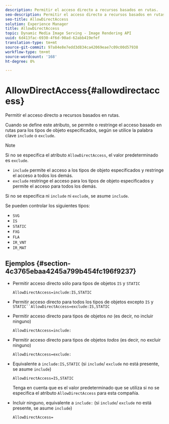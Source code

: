 ```yaml
---
description: Permitir el acceso directo a recursos basados en rutas.
seo-description: Permitir el acceso directo a recursos basados en rutas.
seo-title: AllowDirectAccess
solution: Experience Manager
title: AllowDirectAccess
topic: Dynamic Media Image Serving - Image Rendering API
uuid: 6d413fac-6930-4f6d-90ad-62abb419efef
translation-type: tm+mt
source-git-commit: 97a84e8e7edd3d834ca42069eae7c09c00d57938
workflow-type: tm+mt
source-wordcount: '168'
ht-degree: 0%

---
```



# AllowDirectAccess{#allowdirectaccess}

Permitir el acceso directo a recursos basados en rutas.

Cuando se define este atributo, se permite o restringe el acceso basado en rutas para los tipos de objeto especificados, según se utilice la palabra clave `include` o `exclude`.

>[!NOTE]
>
>Si no se especifica el atributo `AllowDirectAccess`, el valor predeterminado es `exclude`.

* `include` permite el acceso a los tipos de objeto especificados y restringe el acceso a todos los demás.
* `exclude` restringe el acceso para los tipos de objeto especificados y permite el acceso para todos los demás.

Si no se especifica ni `include` ni `exclude`, se asume `include`.

Se pueden controlar los siguientes tipos:

* `SVG`
* `IS`
* `STATIC`
* `FXG`
* `FLA`
* `IR_VNT`
* `IR_MAT`

## Ejemplos {#section-4c3765ebaa4245a799b454fc196f9237}

* Permitir acceso directo sólo para tipos de objetos `IS` y `STATIC`

   `AllowDirectAccess=include:IS,STATIC`

* Permitir acceso directo para todos los tipos de objetos excepto `IS` y `STATIC``AllowDirectAccess=exclude:IS,STATIC`

* Permitir acceso directo para tipos de objetos *no* (es decir, no incluir ninguno)

   `AllowDirectAccess=include:`

* Permitir acceso directo para tipos de objetos *todos* (es decir, no excluir ninguno)

   `AllowDirectAccess=exclude:`

* Equivalente a `include:IS,STATIC` (si `include`/ `exclude` no está presente, se asume `include`)

   `AllowDirectAccess=IS,STATIC`

   Tenga en cuenta que es el valor predeterminado que se utiliza si no se especifica el atributo `AllowDirectAccess` para esta compañía.

* Incluir ninguno, equivalente a `include:` (si `include`/ `exclude` no está presente, se asume `include`)

   `AllowDirectAccess=`


